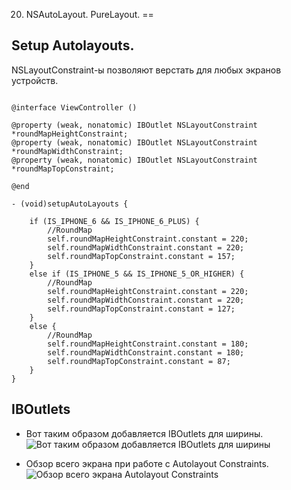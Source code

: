 20. NSAutoLayout. PureLayout.
==

## Setup Autolayouts.

NSLayoutConstraint-ы позволяют верстать для любых экранов устройств.

```objc

@interface ViewController ()

@property (weak, nonatomic) IBOutlet NSLayoutConstraint *roundMapHeightConstraint;
@property (weak, nonatomic) IBOutlet NSLayoutConstraint *roundMapWidthConstraint;
@property (weak, nonatomic) IBOutlet NSLayoutConstraint *roundMapTopConstraint;

@end

- (void)setupAutoLayouts {
    
    if (IS_IPHONE_6 && IS_IPHONE_6_PLUS) {
        //RoundMap
        self.roundMapHeightConstraint.constant = 220;
        self.roundMapWidthConstraint.constant = 220;
        self.roundMapTopConstraint.constant = 157;
    }
    else if (IS_IPHONE_5 && IS_IPHONE_5_OR_HIGHER) {
        //RoundMap
        self.roundMapHeightConstraint.constant = 220;
        self.roundMapWidthConstraint.constant = 220;
        self.roundMapTopConstraint.constant = 127;
    }
    else {
        //RoundMap
        self.roundMapHeightConstraint.constant = 180;
        self.roundMapWidthConstraint.constant = 180;
        self.roundMapTopConstraint.constant = 87;
    }
}

```

## IBOutlets

* Вот таким образом добавляется IBOutlets для ширины.
![Вот таким образом добавляется IBOutlets для ширины](https://github.com/arthurigberdin/ios-base/blob/master/Images/Autolayouts/add_layoutconstraint.png)

* Обзор всего экрана при работе с Autolayout Constraints.
![Обзор всего экрана Autolayout Constraints](https://github.com/arthurigberdin/ios-base/blob/master/Images/Autolayouts/setup_autolayout.png)



